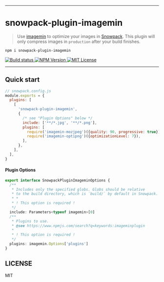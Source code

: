 <hr/>

# snowpack-plugin-imagemin

> Use [imagemin](https://github.com/imagemin/imagemin) to optimize your images in [Snowpack](https://snowpack.dev). This plugin will only compress
> images in `production` after your build finishes.

```sh
npm i snowpack-plugin-imagemin
```

<p>
  <!--
  <a aria-label="Code coverage report" href="https://codecov.io/gh/jaredLunde/snowpack-plugin-imagemin">
    <img alt="Code coverage" src="https://img.shields.io/codecov/c/gh/jaredLunde/snowpack-plugin-imagemin?style=for-the-badge&labelColor=24292e">
  </a>
  -->
  <a aria-label="Build status" href="https://travis-ci.com/jaredLunde/snowpack-plugin-imagemin">
    <img alt="Build status" src="https://img.shields.io/travis/com/jaredLunde/snowpack-plugin-imagemin?style=for-the-badge&labelColor=24292e">
  </a>
  <a aria-label="NPM version" href="https://www.npmjs.com/package/snowpack-plugin-imagemin">
    <img alt="NPM Version" src="https://img.shields.io/npm/v/snowpack-plugin-imagemin?style=for-the-badge&labelColor=24292e">
  </a>
  <a aria-label="License" href="https://jaredlunde.mit-license.org/">
    <img alt="MIT License" src="https://img.shields.io/npm/l/snowpack-plugin-imagemin?style=for-the-badge&labelColor=24292e">
  </a>
</p>

---

## Quick start

```js
// snowpack.config.js
module.exports = {
  plugins: [
    [
      'snowpack-plugin-imagemin',
      {
        /* see "Plugin Options" below */
        include: ['**/*.jpg', '**/*.png'],
        plugins: [
          require('imagemin-mozjpeg')({quality: 90, progressive: true}),
          require('imagemin-optipng')({optimizationLevel: 7}),
        ],
      },
    ],
  ],
}
```

#### Plugin Options

```typescript
export interface SnowpackPluginImageminOptions {
  /**
   * Includes only the specified globs. Globs should be relative
   * to the build directory, which is `build/` by default in Snowpack.
   * *
   * ! This option is required !
   */
  include: Parameters<typeof imagemin>[0]
  /**
   * Plugins to use.
   * @see https://www.npmjs.com/search?q=keywords:imageminplugin
   *
   * ! This option is required !
   */
  plugins: imagemin.Options['plugins']
}
```

## LICENSE

MIT

